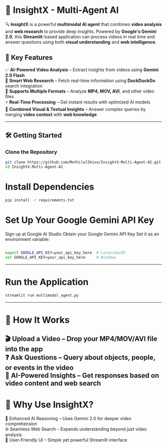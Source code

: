 # 🚀 InsightX - Multi-Agent AI  

🔍 **InsightX** is a powerful **multimodal AI agent** that combines **video analysis** and **web research** to provide deep insights. Powered by **Google's Gemini 2.0**, this **Streamlit**-based application can process videos in real time and answer questions using both **visual understanding** and **web intelligence**.  

## 🌟 Key Features  
✅ **AI-Powered Video Analysis** – Extract insights from videos using **Gemini 2.0 Flash**  
🔎 **Smart Web Research** – Fetch real-time information using **DuckDuckGo** search integration  
🎥 **Supports Multiple Formats** – Analyze **MP4, MOV, AVI**, and other video files  
⚡ **Real-Time Processing** – Get instant results with optimized AI models  
🧠 **Combined Visual & Textual Insights** – Answer complex queries by merging **video context** with **web knowledge**  

---  

## 🛠️ Getting Started  

### Clone the Repository  
```sh
git clone https://github.com/MothilalShiva/InsightX-Multi-Agent-AI.git
cd InsightX-Multi-Agent-AI
```
# Install Dependencies
```sh
pip install -r requirements.txt
```
# Set Up Your Google Gemini API Key
Sign up at Google AI Studio
Obtain your Google Gemini API Key
Set it as an environment variable:
```sh

export GOOGLE_API_KEY=your_api_key_here  # Linux/macOS
set GOOGLE_API_KEY=your_api_key_here     # Windows
```
---
# Run the Application
```sh
streamlit run multimodal_agent.py
```
---
# 📌 How It Works
🎬 Upload a Video – Drop your MP4/MOV/AVI file into the app </br>
❓ Ask Questions – Query about objects, people, or events in the video </br>
🤖 AI-Powered Insights – Get responses based on video content and web search </br>
---
# 🚀 Why Use InsightX?
🧩 Enhanced AI Reasoning – Uses Gemini 2.0 for deeper video comprehension </br>
🌐 Seamless Web Search – Expands understanding beyond just video analysis </br>
🎨 User-Friendly UI – Simple yet powerful Streamlit interface </br>
